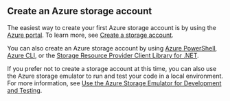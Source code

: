 ## Create an Azure storage account
The easiest way to create your first Azure storage account is by using the [Azure portal](https://portal.azure.com). To learn more, see [Create a storage account](../articles/storage/common/storage-create-storage-account.md#create-a-storage-account).

You can also create an Azure storage account by using [Azure PowerShell](../articles/storage/storage-powershell-guide-full.md), [Azure CLI](../articles/storage/common/storage-azure-cli.md), or the [Storage Resource Provider Client Library for .NET](/dotnet/api/microsoft.azure.management.storage).

If you prefer not to create a storage account at this time, you can also use the Azure storage emulator to run and test your code in a local environment. For more information, see [Use the Azure Storage Emulator for Development and Testing](../articles/storage/storage-use-emulator.md).

